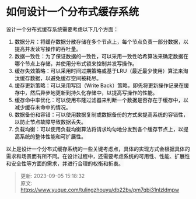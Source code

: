 # 如何设计一个分布式缓存系统

<font style="color:rgb(0, 0, 0);background-color:rgb(248, 248, 248);">设计一个分布式缓存系统需要考虑以下几个方面：</font>

1. <font style="color:rgb(0, 0, 0);background-color:rgb(248, 248, 248);">数据分片：将缓存数据分散存储在多个节点上，每个节点负责一部分数据，以提高并发读写操作的吞吐量。</font>
2. <font style="color:rgb(0, 0, 0);background-color:rgb(248, 248, 248);">数据一致性：为了保证数据的一致性，可以采用一致性哈希算法来确定数据在哪个节点上存储，并使用分布式锁来控制并发写操作。</font>
3. <font style="color:rgb(0, 0, 0);background-color:rgb(248, 248, 248);">缓存失效策略：可以采用时间过期策略或基于LRU（最近最少使用）算法来淘汰缓存数据，以避免缓存空间被耗尽。</font>
4. <font style="color:rgb(0, 0, 0);background-color:rgb(248, 248, 248);">缓存更新策略：可以采用写回（Write Back）策略，即先将更新操作记录在缓存中，然后异步地更新到持久化存储中，以提高写操作的性能。</font>
5. <font style="color:rgb(0, 0, 0);background-color:rgb(248, 248, 248);">缓存命中率优化：可以使用布隆过滤器来判断一个数据是否存在于缓存中，以减少缓存未命中的情况。</font>
6. <font style="color:rgb(0, 0, 0);background-color:rgb(248, 248, 248);">数据备份和容错：可以使用数据复制或数据备份的方式来提高系统的容错性，以防止节点故障导致数据丢失。</font>
7. <font style="color:rgb(0, 0, 0);background-color:rgb(248, 248, 248);">负载均衡：可以使用负载均衡算法将请求均匀地分发到各个缓存节点上，以提高系统的整体性能和可扩展性。</font>

<font style="color:rgb(0, 0, 0);background-color:rgb(248, 248, 248);">以上是设计一个分布式缓存系统的一些关键考虑点，具体的实现方式会根据具体的需求和场景而有所不同。在设计过程中，还需要考虑系统的可用性、性能、扩展性和安全性等方面的需求，并进行合理的权衡和折衷。</font>



> 更新: 2023-09-05 15:18:32  
> 原文: <https://www.yuque.com/tulingzhouyu/db22bv/pm7qbi31nlzldmpw>